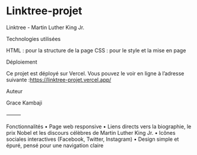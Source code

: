 # Linktree-projet
Linktree - Martin Luther King Jr.

Technologies utilisées

HTML : pour la structure de la page CSS : pour le style et la mise en page

Déploiement

Ce projet est déployé sur Vercel. Vous pouvez le voir en ligne à l’adresse suivante :https://linktree-projet.vercel.app/


Auteur

Grace Kambaji 

⸻

Fonctionnalités • Page web responsive • Liens directs vers la biographie, le prix Nobel et les discours célèbres de Martin Luther King Jr. • Icônes sociales interactives (Facebook, Twitter, Instagram) • Design simple et épuré, pensé pour une navigation claire

